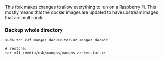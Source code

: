 This fork makes changes to allow everything to run on a Raspberry Pi. This mostly means that the docker images are updated to have upstream images that are multi-arch.

### Backup whole directory

```shell
sudo tar cJf mangos-docker.tar.xz mangos-docker

# restore:
tar xJf /media/usb/mangos/mangos-docker.tar.xz
```
